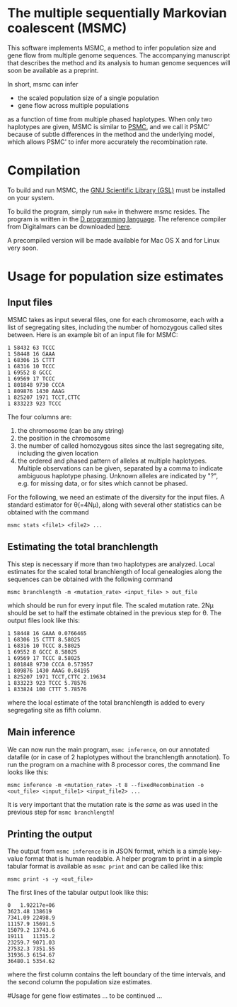 # The multiple sequentially Markovian coalescent (MSMC)

This software implements MSMC, a method to infer population size and gene flow from multiple genome sequences. The accompanying manuscript that describes the method and its analysis to human genome sequences will soon be available as a preprint.

In short, msmc can infer

* the scaled population size of a single population
* gene flow across multiple populations

as a function of time from multiple phased haplotypes. When only two haplotypes are given, MSMC is similar to [PSMC](http://github.com/lh3/psmc), and we call it PSMC' because of subtle differences in the method and the underlying model, which allows PSMC' to infer more accurately the recombination rate.

# Compilation

To build and run MSMC, the [GNU Scientific Library (GSL)](http://www.gnu.org/software/gsl/) must be installed on your system.

To build the program, simply run `make` in thehwere msmc resides. The program is written in the [D programming language](http://dlang.org). The reference compiler from Digitalmars can be downloaded [here](http://dlang.org/download.html).

A precompiled version will be made available for Mac OS X and for Linux very soon.

# Usage for population size estimates
## Input files

MSMC takes as input several files, one for each chromosome, each with a list of segregating sites, including the number of homozygous called sites between. Here is an example bit of an input file for MSMC:

    1 58432 63 TCCC
    1 58448 16 GAAA
    1 68306 15 CTTT
    1 68316 10 TCCC
    1 69552 8 GCCC
    1 69569 17 TCCC
    1 801848 9730 CCCA
    1 809876 1430 AAAG
    1 825207 1971 TCCT,CTTC
    1 833223 923 TCCC

The four columns are:

1. the chromosome (can be any string)
2. the position in the chromosome
3. the number of called homozygous sites since the last segregating site, including the given location
4. the ordered and phased pattern of alleles at multiple haplotypes. Multiple observations can be given, separated by a comma to indicate ambiguous haplotype phasing. Unknown alleles are indicated by "?", e.g. for missing data, or for sites which cannot be phased.

For the following, we need an estimate of the diversity for the input files. A standard estimator for θ(=4Nµ), along with several other statistics can be obtained with the command

    msmc stats <file1> <file2> ...

## Estimating the total branchlength
This step is necessary if more than two haplotypes are analyzed. Local estimates for the scaled total branchlength of local genealogies along the sequences can be obtained with the following command

    msmc branchlength -m <mutation_rate> <input_file> > out_file

which should be run for every input file. The scaled mutation rate. 2Nµ should be set to half the estimate obtained in the previous step for θ. The output files look like this:

    1 58448 16 GAAA 0.0766465
    1 68306 15 CTTT 8.58025
    1 68316 10 TCCC 8.58025
    1 69552 8 GCCC 8.58025
    1 69569 17 TCCC 8.58025
    1 801848 9730 CCCA 0.573957
    1 809876 1430 AAAG 0.84195
    1 825207 1971 TCCT,CTTC 2.19634
    1 833223 923 TCCC 5.78576
    1 833824 100 CTTT 5.78576

where the local estimate of the total branchlength is added to every segregating site as fifth column.

## Main inference
We can now run the main program, `msmc inference`, on our annotated datafile (or in case of 2 haplotypes without the branchlength annotation). To run the program on a machine with 8 processor cores, the command line looks like this:

    msmc inference -m <mutation_rate> -t 8 --fixedRecombination -o <out_file> <input_file1> <input_file2> ...

It is very important that the mutation rate is the _same_ as was used in the previous step for `msmc branchlength`!

## Printing the output
The output from `msmc inference` is in JSON format, which is a simple key-value format that is human readable. A helper program to print in a simple tabular format is available as `msmc print` and can be called like this:

    msmc print -s -y <out_file>

The first lines of the tabular output look like this:

    0	1.92217e+06
    3623.48	138619
    7341.09	22498.9
    11157.9	15691.5
    15079.2	13743.6
    19111	11315.2
    23259.7	9071.03
    27532.3	7351.55
    31936.3	6154.67
    36480.1	5354.62

where the first column contains the left boundary of the time intervals, and the second column the population size estimates.

#Usage for gene flow estimates
... to be continued ...
